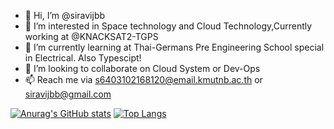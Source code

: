 - 👋 Hi, I’m @siravijbb
- 👀 I’m interested in Space technology and Cloud Technology,Currently working at @KNACKSAT2-TGPS
- 🌱 I’m currently learning at Thai-Germans Pre Engineering School special in Electrical. Also Typescipt!
- 💞️ I’m looking to collaborate on Cloud System or Dev-Ops
- 📫 Reach me via s6403102168120@email.kmutnb.ac.th or siravijbb@gmail.com 

[![Anurag's GitHub stats](https://github-readme-stats.vercel.app/api?username=siravijbb&count_private=true&show_icons=true&theme=onedark)](https://github.com/anuraghazra/github-readme-stats)
[![Top Langs](https://github-readme-stats.vercel.app/api/top-langs/?username=siravijbb&langs_count=8&count_private=true&show_icons=true&theme=onedark)](https://github.com/anuraghazra/github-readme-stats)

